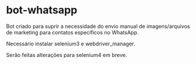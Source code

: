 # bot-whatsapp
Bot criado para suprir a necessidade do envio manual de imagens/arquivos de marketing para contatos específicos no WhatsApp.

Necessário instalar selenium3 e webdriver_manager.

Serão feitas alterações para selenium4 em breve.
